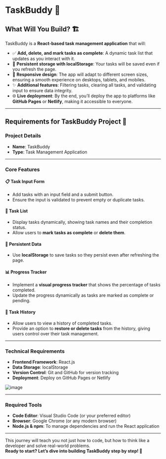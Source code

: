 # **TaskBuddy** 🚀  

## **What Will You Build? 🏗️**  

TaskBuddy is a **React-based task management application** that will:  

- ✅ **Add, delete, and mark tasks as complete**: A dynamic task list that updates as you interact with it.  
- 💾 **Persistent storage with localStorage**: Your tasks will be saved even if you refresh the page.  
- 📱 **Responsive design**: The app will adapt to different screen sizes, ensuring a smooth experience on desktops, tablets, and mobiles.  
- ✨ **Additional features**: Filtering tasks, clearing all tasks, and validating input to ensure data integrity.  
- 🌐 **Live deployment**: By the end, you’ll deploy the app to platforms like **GitHub Pages** or **Netlify**, making it accessible to everyone.  

---

## **Requirements for TaskBuddy Project 📝**  

### **Project Details**  
- **Name**: TaskBuddy  
- **Type**: Task Management Application  

---

### **Core Features**  

#### 📋 **Task Input Form**  
- Add tasks with an input field and a submit button.  
- Ensure the input is validated to prevent empty or duplicate tasks.  

#### 📝 **Task List**  
- Display tasks dynamically, showing task names and their completion status.  
- Allow users to **mark tasks as complete** or **delete them**.  

#### 💾 **Persistent Data**  
- Use **localStorage** to save tasks so they persist even after refreshing the page.  

#### 📊 **Progress Tracker**  
- Implement a **visual progress tracker** that shows the percentage of tasks completed.  
- Update the progress dynamically as tasks are marked as complete or pending.  

#### 📜 **Task History**  
- Allow users to view a history of completed tasks.  
- Provide an option to **restore or delete tasks** from the history, giving users control over their task management.  

---

### **Technical Requirements**  

- **Frontend Framework**: React.js  
- **Data Storage**: localStorage  
- **Version Control**: Git and GitHub for version tracking  
- **Deployment**: Deploy on GitHub Pages or Netlify
  
![image](https://github.com/user-attachments/assets/e88ea3f1-1277-43e4-add4-5e6e2a1e21eb)

---

### **Required Tools**  

- **Code Editor**: Visual Studio Code (or your preferred editor)  
- **Browser**: Google Chrome (or any modern browser)  
- **Node.js & npm**: To manage dependencies and run the React application  

---

This journey will teach you not just how to code, but how to think like a developer and solve real-world problems.  
**Ready to start? Let’s dive into building TaskBuddy step by step! 🌟**
